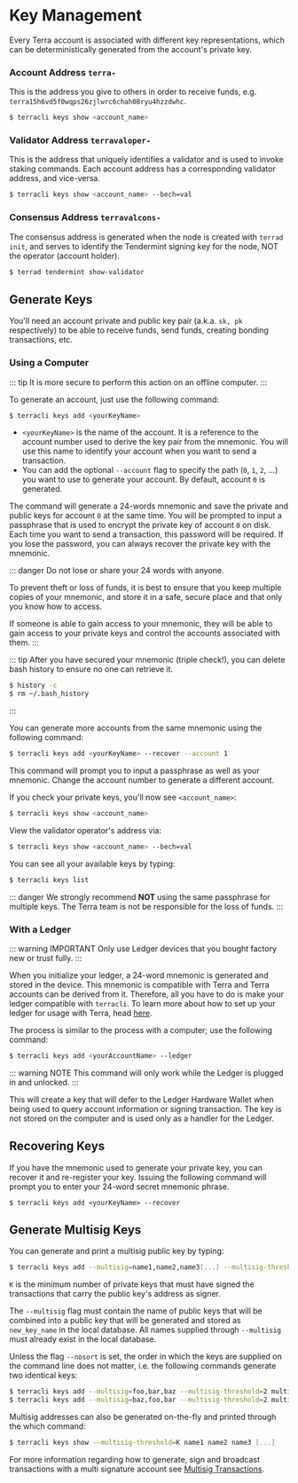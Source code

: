 # Key Management

Every Terra account is associated with different key representations, which can be deterministically generated from the account's private key.

### Account Address `terra-`

This is the address you give to others in order to receive funds, e.g. `terra15h6vd5f0wqps26zjlwrc6chah08ryu4hzzdwhc`.

```bash
$ terracli keys show <account_name>
```

### Validator Address `terravaloper-`

This is the address that uniquely identifies a validator and is used to invoke staking commands. Each account address has a corresponding validator address, and vice-versa.

```bash
$ terracli keys show <account_name> --bech=val
```

### Consensus Address `terravalcons-`

The consensus address is generated when the node is created with `terrad init`, and serves to identify the Tendermint signing key for the node, NOT the operator (account holder).

```bash
$ terrad tendermint show-validator
```

## Generate Keys

You'll need an account private and public key pair \(a.k.a. `sk, pk` respectively\) to be able to receive funds, send funds, creating bonding transactions, etc.

### Using a Computer

::: tip
It is more secure to perform this action on an offline computer.
:::

To generate an account, just use the following command:

```bash
$ terracli keys add <yourKeyName>
```

- `<yourKeyName>` is the name of the account. It is a reference to the account number used to derive the key pair from the mnemonic. You will use this name to identify your account when you want to send a transaction.
- You can add the optional `--account` flag to specify the path \(`0`, `1`, `2`, ...\) you want to use to generate your account. By default, account `0` is generated.

The command will generate a 24-words mnemonic and save the private and public keys for account `0` at the same time. You will be prompted to input a passphrase that is used to encrypt the private key of account `0` on disk. Each time you want to send a transaction, this password will be required. If you lose the password, you can always recover the private key with the mnemonic.

::: danger
Do not lose or share your 24 words with anyone.

To prevent theft or loss of funds, it is best to ensure that you keep multiple copies of your mnemonic, and store it in a safe, secure place and that only you know how to access.

If someone is able to gain access to your mnemonic, they will be able to gain access to your private keys and control the accounts associated with them.
:::

::: tip
After you have secured your mnemonic \(triple check!\), you can delete bash history to ensure no one can retrieve it.

```bash
$ history -c
$ rm ~/.bash_history
```

:::

You can generate more accounts from the same mnemonic using the following command:

```bash
$ terracli keys add <yourKeyName> --recover --account 1
```

This command will prompt you to input a passphrase as well as your mnemonic. Change the account number to generate a different account.

If you check your private keys, you'll now see `<account_name>`:

```bash
$ terracli keys show <account_name>
```

View the validator operator's address via:

```bash
$ terracli keys show <account_name> --bech=val
```

You can see all your available keys by typing:

```bash
$ terracli keys list
```

::: danger
We strongly recommend **NOT** using the same passphrase for multiple keys.
The Terra team is not be responsible for the loss of funds.
:::

### With a Ledger

::: warning IMPORTANT
Only use Ledger devices that you bought factory new or trust fully.
:::

When you initialize your ledger, a 24-word mnemonic is generated and stored in the device. This mnemonic is compatible with Terra and Terra accounts can be derived from it. Therefore, all you have to do is make your ledger compatible with `terracli`. To learn more about how to set up your ledger for usage with Terra, head [here](./ledger).

The process is similar to the process with a computer; use the following command:

```bash
$ terracli keys add <yourAccountName> --ledger
```

::: warning NOTE
This command will only work while the Ledger is plugged in and unlocked.
:::

This will create a key that will defer to the Ledger Hardware Wallet when being used to query account information or signing transaction. The key is not stored on the computer and is used only as a handler for the Ledger.

## Recovering Keys

If you have the mnemonic used to generate your private key, you can recover it and re-register your key. Issuing the following command will prompt you to enter your 24-word secret mnemonic phrase.

```
$ terracli keys add <yourKeyName> --recover
```

## Generate Multisig Keys

You can generate and print a multisig public key by typing:

```bash
$ terracli keys add --multisig=name1,name2,name3[...] --multisig-threshold=K new_key_name
```

`K` is the minimum number of private keys that must have signed the transactions that carry the public key's address as signer.

The `--multisig` flag must contain the name of public keys that will be combined into a public key that will be generated and stored as `new_key_name` in the local database. All names supplied through `--multisig` must already exist in the local database.

Unless the flag `--nosort` is set, the order in which the keys are supplied on the command line does not matter, i.e. the following commands generate two identical keys:

```bash
$ terracli keys add --multisig=foo,bar,baz --multisig-threshold=2 multisig_address
$ terracli keys add --multisig=baz,foo,bar --multisig-threshold=2 multisig_address
```

Multisig addresses can also be generated on-the-fly and printed through the which command:

```bash
$ terracli keys show --multisig-threshold=K name1 name2 name3 [...]
```

For more information regarding how to generate, sign and broadcast transactions with a multi signature account see [Multisig Transactions](./multisig).

